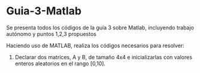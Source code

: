 # Guia-3-Matlab
Se presenta todos los códigos de la guía 3 sobre Matlab, incluyendo trabajo autónomo y puntos 1,2,3 propuestos

Haciendo uso de MATLAB, realiza los códigos necesarios para resolver: 
1. Declarar dos matrices, A y B, de tamaño 4x4 e inicializarlas con valores enteros aleatorios en el rango [0,10].
